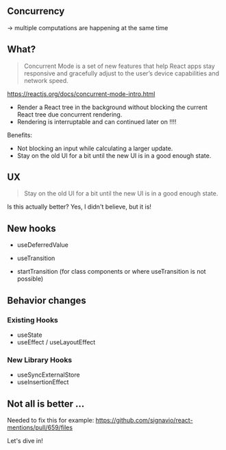 ## Concurrency

-> multiple computations are happening at the same time

## What?

> Concurrent Mode is a set of new features that help React apps stay responsive and gracefully adjust to the user’s device capabilities and network speed.

https://reactjs.org/docs/concurrent-mode-intro.html

- Render a React tree in the background without blocking the current React tree due concurrent rendering.
- Rendering is interruptable and can continued later on ‼️‼️

Benefits:

- Not blocking an input while calculating a larger update.
- Stay on the old UI for a bit until the new UI is in a good enough state.

## UX

> Stay on the old UI for a bit until the new UI is in a good enough state.

Is this actually better? Yes, I didn't believe, but it is!

## New hooks

- useDeferredValue
- useTransition

- startTransition (for class components or where useTransition is not possible)

## Behavior changes

### Existing Hooks

- useState
- useEffect / useLayoutEffect

### New Library Hooks

- useSyncExternalStore
- useInsertionEffect

## Not all is better …

Needed to fix this for example: https://github.com/signavio/react-mentions/pull/659/files

Let's dive in!
